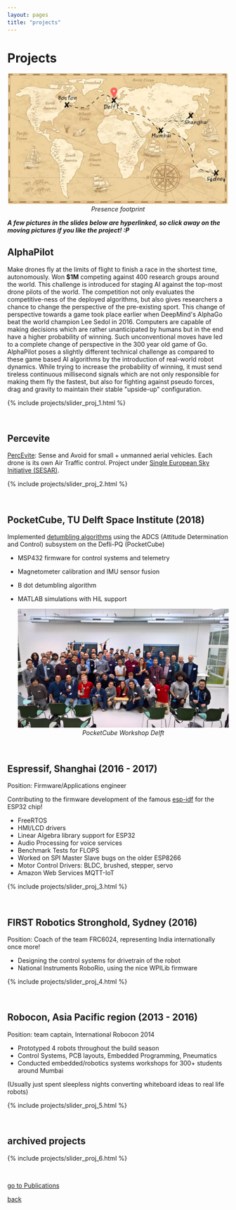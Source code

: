 ```yaml
---
layout: pages
title: "projects"
---
```


# Projects
<div style="text-align:center"><img src="./img/projects/world_map.webp" width="500px"><br><em>Presence footprint</em></div>

***A few pictures in the slides below are hyperlinked, so click away on the moving pictures if you like the project! :P***


## AlphaPilot
Make drones fly at the limits of flight to finish a race in the shortest time, autonomously. Won **$1M** competing against 400 research groups around the world. This challenge is introduced for staging AI against the top-most drone pilots of the world. The competition not only evaluates the competitive-ness of the deployed algorithms, but also gives researchers a chance to change the perspective of the pre-existing sport. This change of perspective towards a game took place earlier when DeepMind's AlphaGo beat the world champion Lee Sedol in 2016. Computers are capable of making decisions which are rather unanticipated by humans but in the end have a higher probability of winning. Such unconventional moves have led to a complete change of perspective in the 300 year old game of Go. AlphaPilot poses a slightly different technical challenge as compared to these game based AI algorithms by the introduction of real-world robot dynamics. While trying to increase the probability of winning, it must send tireless continuous millisecond signals which are not only responsible for making them fly the fastest, but also for fighting against pseudo forces, drag and gravity to maintain their stable "upside-up" configuration.

{% include projects/slider_proj_1.html %}

&nbsp;

## Percevite
[PercEvite](https://percevite.org): Sense and Avoid for small + unmanned aerial vehicles. Each drone is its own Air Traffic control. Project under [Single European Sky Initiative (SESAR)](https://www.sesarju.eu/projects/percevite).

{% include projects/slider_proj_2.html %}

&nbsp;

## PocketCube, TU Delft Space Institute (2018)
Implemented [detumbling algorithms](https://github.com/nilay994/detumble) using the ADCS (Attitude Determination and Control) subsystem on the Defli-PQ (PocketCube)
- MSP432 firmware for control systems and telemetry
- Magnetometer calibration and IMU sensor fusion
- B dot detumbling algorithm
- MATLAB simulations with HiL support

  <div style="text-align:center"><img src="./img/projects/12.webp" width="600px"><br><em>PocketCube Workshop Delft</em></div>

&nbsp;

## Espressif, Shanghai (2016 - 2017)
Position: Firmware/Applications engineer

Contributing to the firmware development of the famous [esp-idf](https://github.com/espressif/esp-idf) for the ESP32 chip!
- FreeRTOS
- HMI/LCD drivers
- Linear Algebra library support for ESP32
- Audio Processing for voice services
- Benchmark Tests for FLOPS
- Worked on SPI Master Slave bugs on the older ESP8266
- Motor Control Drivers: BLDC, brushed, stepper, servo
- Amazon Web Services MQTT-IoT

{% include projects/slider_proj_3.html %}

&nbsp;

## FIRST Robotics Stronghold, Sydney (2016)
Position: Coach of the team FRC6024, representing India internationally once more!
- Designing the control systems for drivetrain of the robot
- National Instruments RoboRio, using the nice WPILib firmware 

{% include projects/slider_proj_4.html %}

&nbsp;

## Robocon, Asia Pacific region (2013 - 2016)
Position: team captain, International Robocon 2014
- Prototyped 4 robots throughout the build season
- Control Systems, PCB layouts, Embedded Programming, Pneumatics
- Conducted embedded/robotics systems workshops for 300+ students around Mumbai

(Usually just spent sleepless nights converting whiteboard ideas to real life robots)

{% include projects/slider_proj_5.html %}

&nbsp;

## archived projects

{% include projects/slider_proj_6.html %}

&nbsp;
&nbsp;

[go to Publications](./publications)

[back](./)
